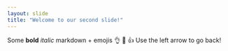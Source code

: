 ```yaml
---
layout: slide
title: "Welcome to our second slide!"
---
```

Some **bold** *italic* markdown + emojis :ok_hand: :metal: :+1: 
Use the left arrow to go back!
